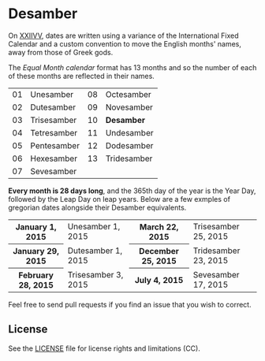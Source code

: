 # Desamber

On [XXIIVV](http://wiki.xxiivv.com/Oscean), dates are written using a variance of the International Fixed Calendar and a custom convention to move the English months' names, away from those of Greek gods.

The *Equal Month calendar* format has 13 months and so the number of each of these months are reflected in their names.

<table>
    <tr>
        <td>01</td><td>Unesamber</td>
        <td>08</td><td>Octesamber</td>
    </tr>
    <tr>
        <td>02</td><td>Dutesamber</td>
        <td>09</td><td>Novesamber</td>
    </tr>
    <tr>
        <td>03</td><td>Trisesamber</td>
        <td>10</td><td><b>Desamber</b></td>
    </tr>
    <tr>
        <td>04</td><td>Tetresamber</td>
        <td>11</td><td>Undesamber</td>
    </tr>
    <tr>
        <td>05</td><td>Pentesamber</td>
        <td>12</td><td>Dodesamber</td>
    </tr>
    <tr>
        <td>06</td><td>Hexesamber</td>
        <td>13</td><td>Tridesamber</td>
    </tr>
    <tr>
        <td>07</td><td>Sevesamber</td>
    </tr>
</table>

**Every month is 28 days long**, and the 365th day of the year is the Year Day, followed by the Leap Day on leap years. Below are a few exmples of gregorian dates alongside their Desamber equivalents.

<table>
    <tr>
        <th>January 1, 2015</th><td>Unesamber 1, 2015</td>
        <th>March 22, 2015</th><td>Trisesamber 25, 2015</td>
    </tr>
    <tr>
        <th>January 29, 2015</th><td>Dutesamber 1, 2015</td>
        <th>December 25, 2015</th><td>Tridesamber 23, 2015</td>
    </tr>
    <tr>
        <th>February 28, 2015</th><td>Trisesamber 3, 2015</td>
        <th>July 4, 2015</th><td>Sevesamber 17, 2015</td>
    </tr>
</table>

Feel free to send pull requests if you find an issue that you wish to correct.

## License

See the [LICENSE](LICENSE.md) file for license rights and limitations (CC).
